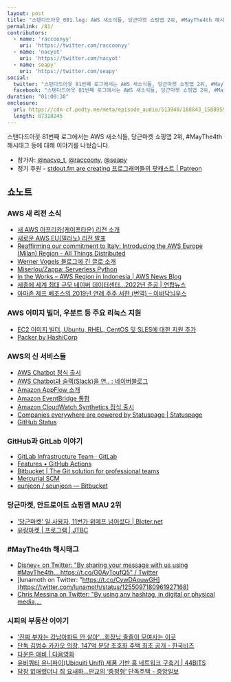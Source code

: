 ```yaml
---
layout: post
title: "스탠다드아웃_081.log: AWS 새소식들, 당근마켓 쇼핑앱 2위, #MayThe4th 해시태그 등"
permalink: /81/
contributors:
  - name: 'raccoonyy'
    uri: 'https://twitter.com/raccoonyy'
  - name: 'nacyot'
    uri: 'https://twitter.com/nacyot'
  - name: seapy'
    uri: 'https://twitter.com/seapy'
social:
  twitter: "스탠다드아웃 81번째 로그에서는 AWS 새소식들, 당근마켓 쇼핑앱 2위, #MayThe4th 해시태그 등에 대해 이야기를 나눴습니다."
  facebook: "스탠다드아웃 81번째 로그에서는 AWS 새소식들, 당근마켓 쇼핑앱 2위, #MayThe4th 해시태그 등에 대해 이야기를 나눴습니다."
duration: "01:00:38"
enclosure:
  url: https://cdn-cf.podty.me/meta/episode_audio/513940/188843_1588959769688.mp3
  length: 87318245
---
```


스탠다드아웃 81번째 로그에서는 AWS 새소식들, 당근마켓 쇼핑앱 2위, #MayThe4th 해시태그 등에 대해 이야기를 나눴습니다.

* 참가자: [@nacyo_t][nac], [@raccoony][rac], [@seapy][sea]
* 정기 후원 - [stdout.fm are creating 프로그래머들의 팟캐스트 \| Patreon](https://www.patreon.com/stdoutfm)

[nac]: https://twitter.com/nacyo_t
[rac]: https://twitter.com/raccoonyy
[sea]: https://twitter.com/seapy

## 쇼노트

### AWS 새 리전 소식
* [새 AWS 아프리카(케이프타운) 리전 소개](https://aws.amazon.com/ko/about-aws/whats-new/2020/04/announcing-aws-africa-cape-town-region/?nc1=h_ls)
* [새로운 AWS EU(밀라노) 리전 발표](https://aws.amazon.com/ko/about-aws/whats-new/2020/04/announcing-the-new-aws-europe-milan-region/?nc1=h_ls)
* [Reaffirming our commitment to Italy: Introducing the AWS Europe (Milan) Region - All Things Distributed](https://www.allthingsdistributed.com/2020/04/aws-launches-europe-milan-region.html)
* [Werner Vogels 블로그에 긴 글로 소개](https://www.allthingsdistributed.com/2020/04/aws-launches-europe-milan-region.html)
* [Miserlou/Zappa: Serverless Python](https://github.com/Miserlou/Zappa)
* [In the Works – AWS Region in Indonesia \| AWS News Blog](https://aws.amazon.com/ko/blogs/aws/in-the-works-aws-region-in-indonesia/)
* [세종에 세계 최대 규모 네이버 데이터센터…2022년 준공 \| 연합뉴스](https://www.yna.co.kr/view/AKR20191226070100063)
* [아마존 제프 베조스의 2019년 연례 주주 서한 (번역) – 이바닥늬우스](https://ebadak.news/2020/04/18/jeff-bezos-letter-2019/)

### AWS 이미지 빌더, 우분트 등 주요 리눅스 지원
* [EC2 이미지 빌더, Ubuntu, RHEL, CentOS 및 SLES에 대한 지원 추가](https://aws.amazon.com/ko/about-aws/whats-new/2020/04/ec2-image-builder-adds-support-ubuntu-rhel-centos-sles/)
* [Packer by HashiCorp](https://www.packer.io/)

### AWS의 신 서비스들
* [AWS Chatbot 정식 출시](https://aws.amazon.com/ko/about-aws/whats-new/2020/04/aws-chatbot-now-generally-available/?nc1=h_ls)
* [AWS Chatbot과 슬랙(Slack)을 연.. : 네이버블로그](https://blog.naver.com/sehyunfa/221924899955)
* [Amazon AppFlow 소개](https://aws.amazon.com/ko/about-aws/whats-new/2020/04/introducing-amazon-appflow/)
* [Amazon EventBridge 통합](https://aws.amazon.com/ko/eventbridge/integrations/)
* [Amazon CloudWatch Synthetics 정식 출시](https://aws.amazon.com/ko/about-aws/whats-new/2020/04/amazon-cloudwatch-synthetics-generally-available/?nc1=h_ls)
* [Companies everywhere are powered by Statuspage \| Statuspage](https://www.statuspage.io/powered-by?utm_campaign=status.robinhood.com&utm_content=status-pages&utm_medium=powered-by&utm_source=inapp)
* [GitHub Status](https://www.githubstatus.com/)

### GitHub과 GitLab 이야기
* [GitLab Infrastructure Team · GitLab](https://gitlab.com/gitlab-com/gl-infra)
* [Features • GitHub Actions](https://github.com/features/actions)
* [Bitbucket \| The Git solution for professional teams](https://bitbucket.org/product/)
* [Mercurial SCM](https://www.mercurial-scm.org/)
* [eunjeon / seunjeon — Bitbucket](https://bitbucket.org/eunjeon/seunjeon/src/master/)

### 당근마켓, 안드로이드 쇼핑앱 MAU 2위
* ['당근마켓' 일 사용자, 11번가·위메프 넘어섰다 \| Bloter.net](https://www.bloter.net/archives/379366)
* [유랑마켓 \| 프로그램 \| JTBC](http://tv.jtbc.joins.com/yurangmarket)

### #MayThe4th 해시태그
* [Disney+ on Twitter: "By sharing your message with us using #MayThe4th... https://t.co/G0AyToufQ5" / Twitter](https://twitter.com/disneyplus/status/1254772307941191686)
* [lunamoth on Twitter: "https://t.co/CywDAouwGH](https://twitter.com/lunamoth/status/1255097180961927168)
* [Chris Messina on Twitter: "By using any hashtag, in digital or physical media,...](https://twitter.com/chrismessina/status/1254853473138401281?s=20)

### 시피의 부동산 이야기
* ['진짜 부자는 강남아파트 안 살아'…회장님 줄줄이 모여사는 이곳](http://realty.chosun.com/site/data/html_dir/2020/04/17/2020041702885.html)
* [단독 김범수 카카오 의장, 147억 분당 초호화 주택 최초 공개 - 한국비즈](http://www.bizhankook.com/bk/article/19706)
* [다운튼 애비 \| 다음영화](https://movie.daum.net/moviedb/main?movieId=130350)
* [유비쿼티 유니파이(Ubiquiti Unifi) 제품 기반 홈 네트워크 구축기 \| 44BITS](https://www.44bits.io/ko/post/home-network-with-ubiquiti-unifi-products-0)
* [담장 없애랬더니 집 요새화…판교의 ‘중정형’ 단독주택 - 중앙일보](https://news.joins.com/article/23573158)
